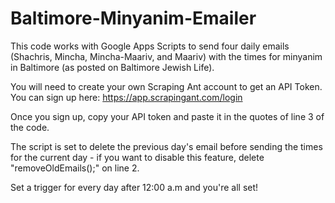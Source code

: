 # Baltimore-Minyanim-Emailer
This code works with Google Apps Scripts to send four daily emails (Shachris, Mincha, Mincha-Maariv, and Maariv) with the times for minyanim in Baltimore (as posted on Baltimore Jewish Life).

You will need to create your own Scraping Ant account to get an API Token. You can sign up here: https://app.scrapingant.com/login

Once you sign up, copy your API token and paste it in the quotes of line 3 of the code.

The script is set to delete the previous day's email before sending the times for the current day - if you want to disable this feature, delete "removeOldEmails();" on line 2.

Set a trigger for every day after 12:00 a.m and you're all set!
